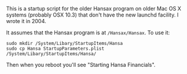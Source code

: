 This is a startup script for the older Hansax program on older Mac OS
X systems (probably OSX 10.3) that don't have the new launchd
facility. I wrote it in 2004.

It assumes that the Hansax program is at `/Hansax/Hansax`. To use it:

    sudo mkdir /System/Libary/StartupItems/Hansa
    sudo cp Hansa StartupParameters.plist /System/Libary/StartupItems/Hansa/

Then when you reboot you'll see "Starting Hansa Financials".
